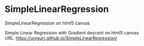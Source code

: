 # SimpleLinearRegression
SimpleLinearRegression on html5 canvas

Simple Linear Regression with Gradient descent on html5 canvas<br>
URL: https://uniguri.github.io/SimpleLinearRegression/
